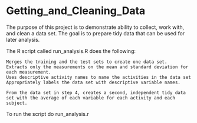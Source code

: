# Getting_and_Cleaning_Data
The purpose of this project is to demonstrate ability to collect, work with, and clean a data set. The goal is to prepare tidy data that can be used for later analysis.

The R script called run_analysis.R does the following:

    Merges the training and the test sets to create one data set.
    Extracts only the measurements on the mean and standard deviation for each measurement. 
    Uses descriptive activity names to name the activities in the data set
    Appropriately labels the data set with descriptive variable names. 

    From the data set in step 4, creates a second, independent tidy data set with the average of each variable for each activity and each subject.

To run the script do  run_analysis.r
